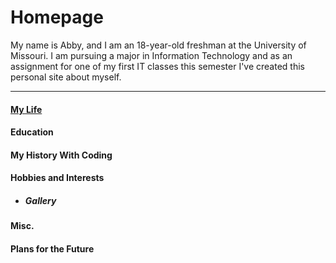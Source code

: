 # Homepage

My name is Abby, and I am an 18-year-old freshman at the University of Missouri. I am pursuing a major in Information Technology and as an assignment for one of my first IT classes this semester I've created this personal site about myself.

---
#### [My Life](My_Life.md)
#### Education
#### My History With Coding
#### Hobbies and Interests
- ##### Gallery
#### Misc.
#### Plans for the Future
